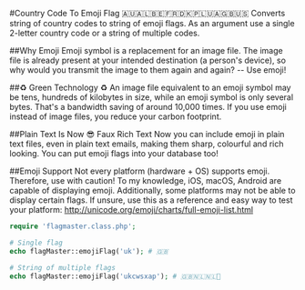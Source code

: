 #Country Code To Emoji Flag 🇦🇺🇦🇱🇧🇪🇫🇷🇩🇰🇵🇱🇺🇦🇬🇧🇺🇸
Converts string of country codes to string of emoji flags. As an argument use a single 2-letter country code or a string of multiple codes.

##Why Emoji
Emoji symbol is a replacement for an image file. The image file is already present at your intended destination (a person's device), so why would you transmit the image to them again and again? -- Use emoji!

##♻ Green Technology ♻
An image file equivalent to an emoji symbol may be tens, hundreds of kilobytes in size, while an emoji symbol is only several bytes. That's a bandwidth saving of around 10,000 times. If you use emoji instead of image files, you reduce your carbon footprint.

##Plain Text Is Now 😎 Faux Rich Text
Now you can include emoji in plain text files, even in plain text emails, making them sharp, colourful and rich looking. You can put emoji flags into your database too!

##Emoji Support
Not every platform (hardware + OS) supports emoji. Therefore, use with caution! To my knowledge, iOS, macOS, Android are capable of displaying emoji. Additionally, some platforms may not be able to display certain flags. If unsure, use this as a reference and easy way to test your platform: <http://unicode.org/emoji/charts/full-emoji-list.html>

```php
require 'flagmaster.class.php';

# Single flag
echo flagMaster::emojiFlag('uk'); # 🇬🇧

# String of multiple flags
echo flagMaster::emojiFlag('ukcwsxap'); # 🇬🇧🇳🇱🇳🇱🏴

```
